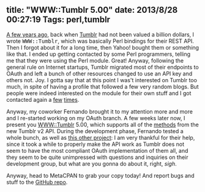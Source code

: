 title: "WWW::Tumblr 5.00"
date: 2013/8/28 00:27:19
Tags: perl,tumblr
---
<a href="http://damog.net/blog/www-tumblr.html">A few years ago</a>, back when
<a href="http://tumblr.com">Tumblr</a> had not been valued a billion dollars,
I wrote <tt>WWW::Tumblr</tt>, which was basically Perl bindings for their REST
API. Then I forgot about it for a long time, then Yahoo! bought them or something
like that. I ended up getting contacted by some Perl programmers, telling me that
they were using the Perl module. Great! Anyway, following the general rule on
Internet startups, Tumblr migrated most of their endpoints to OAuth and left a
bunch of other resources changed to use an API key and others not. Joy. I gotta
say that at this point I was't interested on Tumblr too much, in spite of having
a profile that followed a few very random blogs.
But people were indeed interested on the module for their own stuff and I got contacted
again a <a href="https://rt.cpan.org/Public/Bug/Display.html?id=86769">few</a> <a
href="https://github.com/damog/www-tumblr/issues/2">times</a>.

Anyway, my coworker Fernando brought it to my attention more and more and I
re-started working on my OAuth branch. A few weeks later now, I present you <a
href="https://metacpan.org/module/WWW::Tumblr">WWW::Tumblr</a> 5.00, which
supports all of the <a href="http://www.tumblr.com/docs/en/api/v2">methods</a>
from the new Tumblr v2 API. During the development
phase, Fernando tested a whole bunch, as well as <a
href="http://yeupou.wordpress.com/2013/08/08/managing-a-tumblr-posts-queue-locally-with-tags/">this
other project</a>: I am very thankful for their help, since it took a while to
properly make the API work as Tumblr does not seem to have the most compliant OAuth
implementation of them all, and they seem to be quite unimpressed with questions
and inquiries on their development group, but what are you gonna do about it,
right, *sigh*.

Anyway, head to MetaCPAN to grab your copy today! And report bugs and stuff to
the <a href="http://github.com/damog/www-tumblr">GitHub repo</a>.

